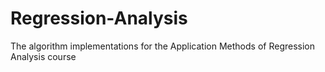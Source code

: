 # Regression-Analysis
The algorithm implementations for the Application Methods of Regression Analysis course